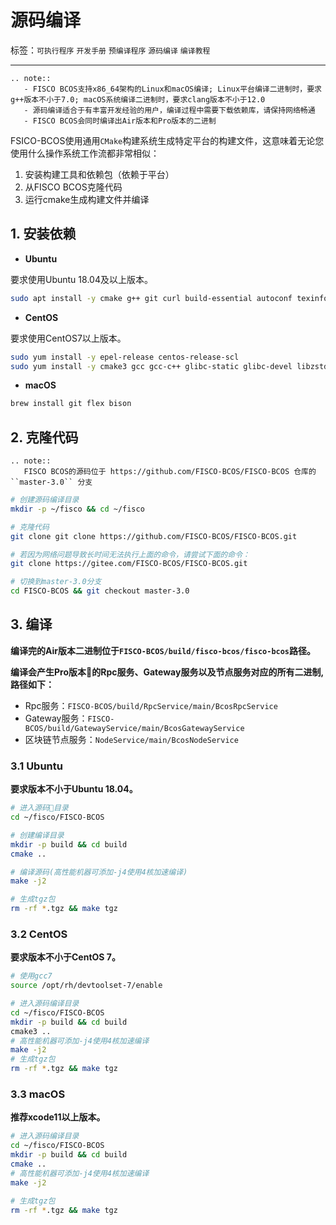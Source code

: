 # 源码编译

标签：``可执行程序`` ``开发手册`` ``预编译程序`` ``源码编译`` ``编译教程``

----------


```eval_rst
.. note::
   - FISCO BCOS支持x86_64架构的Linux和macOS编译; Linux平台编译二进制时，要求g++版本不小于7.0; macOS系统编译二进制时，要求clang版本不小于12.0
   - 源码编译适合于有丰富开发经验的用户，编译过程中需要下载依赖库，请保持网络畅通
   - FISCO BCOS会同时编译出Air版本和Pro版本的二进制
```

FSICO-BCOS使用通用`CMake`构建系统生成特定平台的构建文件，这意味着无论您使用什么操作系统工作流都非常相似：

1. 安装构建工具和依赖包（依赖于平台）
2. 从FISCO BCOS克隆代码
3. 运行cmake生成构建文件并编译


## 1. 安装依赖

- **Ubuntu**

要求使用Ubuntu 18.04及以上版本。

```bash
sudo apt install -y cmake g++ git curl build-essential autoconf texinfo cmake flex bison
```

- **CentOS**

要求使用CentOS7以上版本。

```bash
sudo yum install -y epel-release centos-release-scl
sudo yum install -y cmake3 gcc gcc-c++ glibc-static glibc-devel libzstd-devel zlib-devel python-devel python3-devel git flex bison devtoolset-7
```

- **macOS**

```bash
brew install git flex bison
```

## 2. 克隆代码

```eval_rst
.. note::
   FISCO BCOS的源码位于 https://github.com/FISCO-BCOS/FISCO-BCOS 仓库的 ``master-3.0`` 分支
```

```bash
# 创建源码编译目录
mkdir -p ~/fisco && cd ~/fisco

# 克隆代码
git clone git clone https://github.com/FISCO-BCOS/FISCO-BCOS.git

# 若因为网络问题导致长时间无法执行上面的命令，请尝试下面的命令：
git clone https://gitee.com/FISCO-BCOS/FISCO-BCOS.git

# 切换到master-3.0分支
cd FISCO-BCOS && git checkout master-3.0
```

## 3. 编译

**编译完的Air版本二进制位于`FISCO-BCOS/build/fisco-bcos/fisco-bcos`路径。**

**编译会产生Pro版本的Rpc服务、Gateway服务以及节点服务对应的所有二进制,路径如下：**
- Rpc服务：`FISCO-BCOS/build/RpcService/main/BcosRpcService`
- Gateway服务：`FISCO-BCOS/build/GatewayService/main/BcosGatewayService`
- 区块链节点服务：`NodeService/main/BcosNodeService`

### 3.1 Ubuntu

**要求版本不小于Ubuntu 18.04。**

```bash
# 进入源码目录
cd ~/fisco/FISCO-BCOS

# 创建编译目录
mkdir -p build && cd build
cmake ..

# 编译源码(高性能机器可添加-j4使用4核加速编译)
make -j2

# 生成tgz包
rm -rf *.tgz && make tgz
```
### 3.2 CentOS

**要求版本不小于CentOS 7。**

```bash
# 使用gcc7
source /opt/rh/devtoolset-7/enable

# 进入源码编译目录
cd ~/fisco/FISCO-BCOS
mkdir -p build && cd build
cmake3 ..
# 高性能机器可添加-j4使用4核加速编译
make -j2
# 生成tgz包
rm -rf *.tgz && make tgz
```

### 3.3 macOS

**推荐xcode11以上版本。**

```bash
# 进入源码编译目录
cd ~/fisco/FISCO-BCOS
mkdir -p build && cd build
cmake ..
# 高性能机器可添加-j4使用4核加速编译
make -j2

# 生成tgz包
rm -rf *.tgz && make tgz
```
